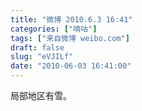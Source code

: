 ```yaml
---
title: "微博 2010.6.3 16:41"
categories: ["嘀咕"]
tags: ["来自微博 weibo.com"]
draft: false
slug: "eVJILf"
date: "2010-06-03 16:41:00"
---
```


<p>局部地区有雪。 ​​​​</p>
